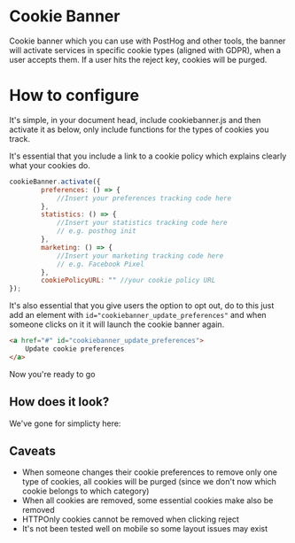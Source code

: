 # Cookie Banner
Cookie banner which you can use with PostHog and other tools, the banner will activate services in specific cookie types (aligned with GDPR), when a user accepts them. If a user hits the reject key, cookies will be purged.

# How to configure
It's simple, in your document head, include cookiebanner.js and then activate it as below, only include functions for the types of cookies you track.

It's essential that you include a link to a cookie policy which explains clearly what your cookies do.

```javascript
cookieBanner.activate({
        preferences: () => {
            //Insert your preferences tracking code here
        },
        statistics: () => {
            //Insert your statistics tracking code here
            // e.g. posthog init
        },  
        marketing: () => {
            //Insert your marketing tracking code here
            // e.g. Facebook Pixel
        },
        cookiePolicyURL: "" //your cookie policy URL
});
````

It's also essential that you give users the option to opt out, do to this just add an element with `id="cookiebanner_update_preferences"` and when someone clicks on it it will launch the cookie banner again.

```html
<a href="#" id="cookiebanner_update_preferences">
    Update cookie preferences
</a>
```
Now you're ready to go

## How does it look?
We've gone for simplicty here:


## Caveats
* When someone changes their cookie preferences to remove only one type of cookies, all cookies will be purged (since we don't now which cookie belongs to which category)
* When all cookies are removed, some essential cookies make also be removed
* HTTPOnly cookies cannot be removed when clicking reject
* It's not been tested well on mobile so some layout issues may exist